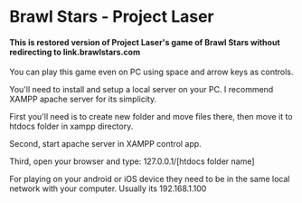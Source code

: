 # Brawl Stars - Project Laser
<h4>This is restored version of Project Laser's game of Brawl Stars without redirecting to link.brawlstars.com</h4>

You can play this game even on PC using space and arrow keys as controls.

You'll need to install and setup a local server on your PC. I recommend XAMPP apache server for its simplicity.

First you'll need is to create new folder and move files there, then move it to htdocs folder in xampp directory.

Second, start apache server in XAMPP control app.

Third, open your browser and type: 127.0.0.1/[htdocs folder name]

For playing on your android or iOS device they need to be in the same local network with your computer. Usually its 192.168.1.100
